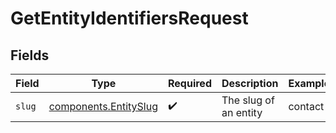 # GetEntityIdentifiersRequest


## Fields

| Field                                                      | Type                                                       | Required                                                   | Description                                                | Example                                                    |
| ---------------------------------------------------------- | ---------------------------------------------------------- | ---------------------------------------------------------- | ---------------------------------------------------------- | ---------------------------------------------------------- |
| `slug`                                                     | [components.EntitySlug](../../models/shared/entityslug.md) | :heavy_check_mark:                                         | The slug of an entity                                      | contact                                                    |